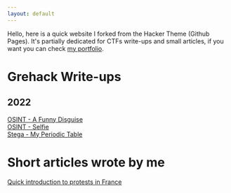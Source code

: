 ```yaml
---
layout: default
---
```


Hello, here is a quick website I forked from the Hacker Theme (Github Pages).
It's partially dedicated for CTFs write-ups and small articles, if you want you can check [my portfolio](https://m0onshadow.github.io).

# Grehack Write-ups

## 2022

[OSINT - A Funny Disguise](ctf/grehack/funny_disguise.md)<br/>
[OSINT - Selfie](ctf/grehack/selfie.md)<br/>
[Stega - My Periodic Table](ctf/grehack/periodic_table.md)<br/>

# Short articles wrote by me

[Quick introduction to protests in France](/articles/how_do_french_protesters.md)<br/>
